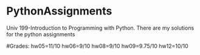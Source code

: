 # PythonAssignments
Univ 199-Introduction to Programming with Python. There are my solutions for the python assignments

#Grades:
hw05=11/10
hw06=9/10
hw08=9/10
hw09=9.75/10
hw12=10/10

